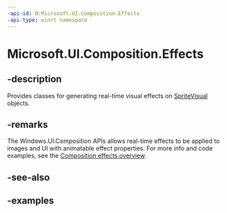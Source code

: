 ```yaml
---
-api-id: N:Microsoft.UI.Composition.Effects
-api-type: winrt namespace
---
```


<!-- Namespace syntax.
namespace Microsoft.UI.Composition.Effects 
-->

# Microsoft.UI.Composition.Effects

## -description
Provides classes for generating real-time visual effects on [SpriteVisual](/uwp/api/windows.ui.composition.spritevisual) objects. 

## -remarks
The Windows.UI.Composition APIs allows real-time effects to be applied to images and UI with animatable effect properties. For more info and code examples, see the [Composition effects overview](https://docs.microsoft.com/en-us/windows/uwp/composition/composition-effects).

## -see-also

## -examples

